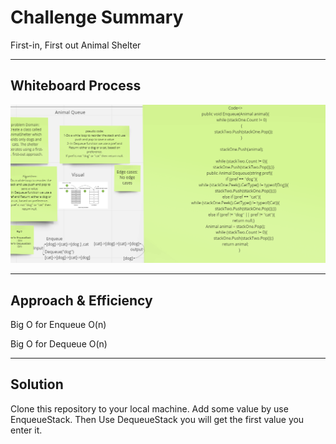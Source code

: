 # Challenge Summary
First-in, First out Animal Shelter

---

## Whiteboard Process

![](./Animal.png)

---

## Approach & Efficiency

Big O for Enqueue O(n)

Big O for Dequeue O(n)

---

## Solution

Clone this repository to your local machine.
Add some value by use EnqueueStack.
Then Use DequeueStack you will get the first value you enter it.



